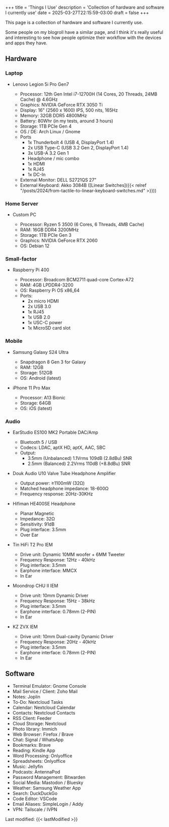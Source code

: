 +++
title = 'Things I Use'
description = 'Collection of hardware and software I currently use'
date = 2025-03-27T22:15:59-03:00
draft = false
+++

This page is a collection of hardware and software I currently use.

Some people on my blogroll have a similar page, and I think it's really useful and interesting to see how people optimize their workflow with the devices and apps they have.

## Hardware

### Laptop

- Lenovo Legion 5i Pro Gen7

    - Processor: 12th Gen Intel i7-12700H (14 Cores, 20 Threads, 24MB Cache) @ 4.6GHz
    - Graphics: NVIDIA GeForce RTX 3050 Ti
    - Display: 16" (2560 x 1600) IPS, 500 nits, 165Hz
    - Memory: 32GB DDR5 4800MHz
    - Battery: 80Whr (in my tests, around 3 hours)
    - Storage: 1TB PCIe Gen 4
    - OS / DE: Arch Linux / Gnome
    - Ports
        - 1x Thunderbolt 4 (USB 4, DisplayPort 1.4)
        - 2x USB Type-C (USB 3.2 Gen 2, DisplayPort 1.4)
        - 3x USB-A 3.2 Gen 1
        - Headphone / mic combo
        - 1x HDMI
        - 1x RJ45
        - 1x DC-In
    - External Monitor: DELL S2721QS 27"
    - External Keyboard: Akko 3084B ([Linear Switches]({{< relref "/posts/2024/from-tactile-to-linear-keyboard-switches.md" >}}))

### Home Server

- Custom PC

    - Processor: Ryzen 5 3500 (6 Cores, 6 Threads, 4MB Cache)
    - RAM: 16GB DDR4 3200MHz
    - Storage: 1TB PCIe Gen 3
    - Graphics: NVIDIA GeForce RTX 2060
    - OS: Debian 12

### Small-factor

- Raspberry Pi 400

    - Processor: Broadcom BCM2711 quad-core Cortex-A72
    - RAM: 4GB LPDDR4-3200
    - OS: Raspberry Pi OS x86_64
    - Ports:
        - 2x micro HDMI
        - 2x USB 3.0
        - 1x RJ45
        - 1x USB 2.0
        - 1x USC-C power
        - 1x MicroSD card slot

### Mobile

- Samsung Galaxy S24 Ultra
    - Snapdragon 8 Gen 3 for Galaxy
    - RAM: 12GB
    - Storage: 512GB
    - OS: Android (latest)

- iPhone 11 Pro Max
    - Processor: A13 Bionic
    - Storage: 64GB
    - OS: iOS (latest)

### Audio

- EarStudio ES100 MK2 Portable DAC/Amp
    - Bluetooth 5 / USB
    - Codecs: LDAC, aptX HD, aptX, AAC, SBC
    - Output:
        - 3.5mm (Unbalanced) 1.1Vrms 109dB (2.8dBu) SNR
        - 2.5mm (Balanced) 2.2Vrms 110dB (+8.8dBu) SNR

- Douk Audio U10 Valve Tube Headphone Amplifier
    - Output power: ≥1100mW (32Ω)
    - Matched headphone impedance: 18-600Ω
    - Frequency response: 20Hz-30KHz

- Hifiman HE400SE Headphone
    - Planar Magnetic
    - Impedance: 32Ω
    - Sensitivity: 91dB
    - Plug interface: 3.5mm
    - Over Ear

- Tin HiFi T2 Pro IEM
    - Drive unit: Dynamic 10MM woofer + 6MM Tweeter
    - Frequency Response: 12Hz - 40kHz
    - Plug interface: 3.5mm
    - Earphone interface: MMCX
    - In Ear

- Moondrop CHU II IEM
    - Drive unit: 10mm Dynamic Driver
    - Frequency Response: 15Hz - 38kHz
    - Plug interface: 3.5mm
    - Earphone interface: 0.78mm (2-PIN)
    - In Ear

- KZ ZVX IEM
    - Drive unit: 10mm Dual-cavity Dynamic Driver
    - Frequency Response: 20Hz - 40kHz
    - Plug interface: 3.5mm
    - Earphone interface: 0.78mm (2-PIN)
    - In Ear 

## Software

- Terminal Emulator: Gnome Console
- Mail Service / Client: Zoho Mail
- Notes: Joplin
- To-Do: Nextcloud Tasks
- Calendar: Nextcloud Calendar
- Contacts: Nextcloud Contacts
- RSS Client: Feeder
- Cloud Storage: Nextcloud
- Photo library: Immich
- Web Browser: Firefox / Brave
- Chat: Signal / WhatsApp
- Bookmarks: Brave
- Reading: Kindle App
- Word Processing: Onlyoffice
- Spreadsheets: Onlyoffice
- Music: Jellyfin
- Podcasts: AntennaPod
- Password Management: Bitwarden
- Social Media: Mastodon / Bluesky
- Weather: Samsung Weather App
- Search: DuckDuckGo
- Code Editor: VSCode
- Email Aliases: SimpleLogin / Addy
- VPN: Tailscale / IVPN

Last modified: {{< lastModified >}}